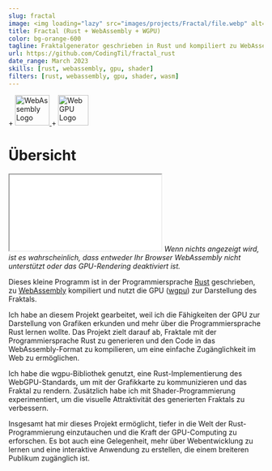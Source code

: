 ```yaml
---
slug: fractal
image: <img loading="lazy" src="images/projects/Fractal/file.webp" alt="Fractal"/>
title: Fractal (Rust + WebAssembly + WGPU)
color: bg-orange-600
tagline: Fraktalgenerator geschrieben in Rust und kompiliert zu WebAssembly
url: https://github.com/CodingTil/fractal_rust
date_range: March 2023
skills: [rust, webassembly, gpu, shader]
filters: [rust, webassembly, gpu, shader, wasm]
---
```

<div class="flex items-center justify-center">
	<a href="https://www.rust-lang.org/">
		<i class="text-foreground-primary fa-brands fa-rust" style="font-size: 60px;"></i>
	</a>
	<span class="mx-2 text-2xl">+</span>
	<a href="https://www.rust-lang.org/what/wasm">
		<img width="68px" height="60px" alt="WebAssembly Logo" src="https://upload.wikimedia.org/wikipedia/commons/thumb/1/1f/WebAssembly_Logo.svg/68px-WebAssembly_Logo.svg.png?useskin=vector">
	</a>
	<span class="mx-2 text-2xl">+</span>
	<a href="https://wgpu.rs/">
		<img src="https://wgpu.rs/logo.min.svg" width="60px" alt="WebGPU Logo">
	</a>
</div>

# Übersicht
<iframe src="/public/project_code/fractal_rust/index.html" title="Fractal" class="w-full p-2.5 pointer-events-none" style="aspect-ratio: 16 / 9"></iframe>
<i>Wenn nichts angezeigt wird, ist es wahrscheinlich, dass entweder Ihr Browser WebAssembly nicht unterstützt oder das GPU-Rendering deaktiviert ist.</i>

Dieses kleine Programm ist in der Programmiersprache [Rust](https://www.rust-lang.org/) geschrieben, zu [WebAssembly](https://webassembly.org/) kompiliert und nutzt die GPU ([wgpu](https://wgpu.rs/)) zur Darstellung des Fraktals.

Ich habe an diesem Projekt gearbeitet, weil ich die Fähigkeiten der GPU zur Darstellung von Grafiken erkunden und mehr über die Programmiersprache Rust lernen wollte. Das Projekt zielt darauf ab, Fraktale mit der Programmiersprache Rust zu generieren und den Code in das WebAssembly-Format zu kompilieren, um eine einfache Zugänglichkeit im Web zu ermöglichen.

Ich habe die wgpu-Bibliothek genutzt, eine Rust-Implementierung des WebGPU-Standards, um mit der Grafikkarte zu kommunizieren und das Fraktal zu rendern. Zusätzlich habe ich mit Shader-Programmierung experimentiert, um die visuelle Attraktivität des generierten Fraktals zu verbessern.

Insgesamt hat mir dieses Projekt ermöglicht, tiefer in die Welt der Rust-Programmierung einzutauchen und die Kraft der GPU-Computing zu erforschen. Es bot auch eine Gelegenheit, mehr über Webentwicklung zu lernen und eine interaktive Anwendung zu erstellen, die einem breiteren Publikum zugänglich ist.
